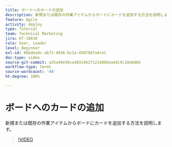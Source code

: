 ```yaml
---
title: ボードへのカードの追加
description: 新規または既存の作業アイテムからボードにカードを追加する方法を説明します。
feature: Agile
activity: deploy
type: Tutorial
team: Technical Marketing
jira: KT-10810
role: User, Leader
level: Beginner
exl-id: 86bdeadc-ab72-4936-bc3a-45079d7a4ce1
doc-type: video
source-git-commit: a25a49e59ca483246271214886ea4dc9c10e8d66
workflow-type: tm+mt
source-wordcount: '44'
ht-degree: 100%

---
```


# ボードへのカードの追加

新規または既存の作業アイテムからボードにカードを追加する方法を説明します。

>[!VIDEO](https://video.tv.adobe.com/v/346617)

